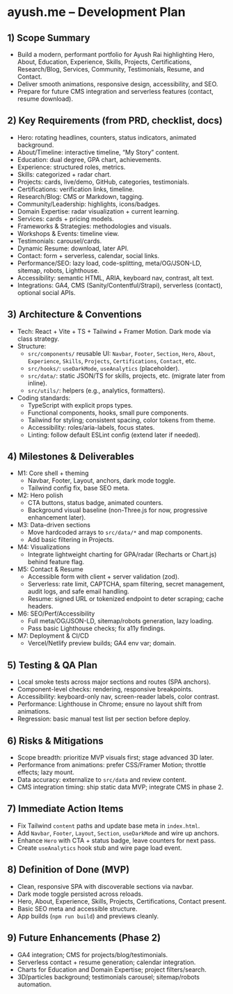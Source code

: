 # ayush.me – Development Plan

## 1) Scope Summary
- Build a modern, performant portfolio for Ayush Rai highlighting Hero, About, Education, Experience, Skills, Projects, Certifications, Research/Blog, Services, Community, Testimonials, Resume, and Contact.
- Deliver smooth animations, responsive design, accessibility, and SEO.
- Prepare for future CMS integration and serverless features (contact, resume download).

## 2) Key Requirements (from PRD, checklist, docs)
- Hero: rotating headlines, counters, status indicators, animated background.
- About/Timeline: interactive timeline, “My Story” content.
- Education: dual degree, GPA chart, achievements.
- Experience: structured roles, metrics.
- Skills: categorized + radar chart.
- Projects: cards, live/demo, GitHub, categories, testimonials.
- Certifications: verification links, timeline.
- Research/Blog: CMS or Markdown, tagging.
- Community/Leadership: highlights, icons/badges.
- Domain Expertise: radar visualization + current learning.
- Services: cards + pricing models.
- Frameworks & Strategies: methodologies and visuals.
- Workshops & Events: timeline view.
- Testimonials: carousel/cards.
- Dynamic Resume: download, later API.
- Contact: form + serverless, calendar, social links.
- Performance/SEO: lazy load, code-splitting, meta/OG/JSON-LD, sitemap, robots, Lighthouse.
- Accessibility: semantic HTML, ARIA, keyboard nav, contrast, alt text.
- Integrations: GA4, CMS (Sanity/Contentful/Strapi), serverless (contact), optional social APIs.

## 3) Architecture & Conventions
- Tech: React + Vite + TS + Tailwind + Framer Motion. Dark mode via class strategy.
- Structure:
  - `src/components/` reusable UI: `Navbar`, `Footer`, `Section`, `Hero`, `About`, `Experience`, `Skills`, `Projects`, `Certifications`, `Contact`, etc.
  - `src/hooks/`: `useDarkMode`, `useAnalytics` (placeholder).
  - `src/data/`: static JSON/TS for skills, projects, etc. (migrate later from inline).
  - `src/utils/`: helpers (e.g., analytics, formatters).
- Coding standards:
  - TypeScript with explicit props types.
  - Functional components, hooks, small pure components.
  - Tailwind for styling; consistent spacing, color tokens from theme.
  - Accessibility: roles/aria-labels, focus states.
  - Linting: follow default ESLint config (extend later if needed).

## 4) Milestones & Deliverables
- M1: Core shell + theming
  - Navbar, Footer, Layout, anchors, dark mode toggle.
  - Tailwind config fix, base SEO meta.
- M2: Hero polish
  - CTA buttons, status badge, animated counters.
  - Background visual baseline (non-Three.js for now, progressive enhancement later).
- M3: Data-driven sections
  - Move hardcoded arrays to `src/data/*` and map components.
  - Add basic filtering in Projects.
- M4: Visualizations
  - Integrate lightweight charting for GPA/radar (Recharts or Chart.js) behind feature flag.
- M5: Contact & Resume
  - Accessible form with client + server validation (zod).
  - Serverless: rate limit, CAPTCHA, spam filtering, secret management, audit logs, and safe email handling.
  - Resume: signed URL or tokenized endpoint to deter scraping; cache headers.
- M6: SEO/Perf/Accessibility
  - Full meta/OG/JSON-LD, sitemap/robots generation, lazy loading.
  - Pass basic Lighthouse checks; fix a11y findings.
- M7: Deployment & CI/CD
  - Vercel/Netlify preview builds; GA4 env var; domain.

## 5) Testing & QA Plan
- Local smoke tests across major sections and routes (SPA anchors).
- Component-level checks: rendering, responsive breakpoints.
- Accessibility: keyboard-only nav, screen-reader labels, color contrast.
- Performance: Lighthouse in Chrome; ensure no layout shift from animations.
- Regression: basic manual test list per section before deploy.

## 6) Risks & Mitigations
- Scope breadth: prioritize MVP visuals first; stage advanced 3D later.
- Performance from animations: prefer CSS/Framer Motion; throttle effects; lazy mount.
- Data accuracy: externalize to `src/data` and review content.
- CMS integration timing: ship static data MVP; integrate CMS in phase 2.

## 7) Immediate Action Items
- Fix Tailwind `content` paths and update base meta in `index.html`.
- Add `Navbar`, `Footer`, `Layout`, `Section`, `useDarkMode` and wire up anchors.
- Enhance `Hero` with CTA + status badge, leave counters for next pass.
- Create `useAnalytics` hook stub and wire page load event.

## 8) Definition of Done (MVP)
- Clean, responsive SPA with discoverable sections via navbar.
- Dark mode toggle persisted across reloads.
- Hero, About, Experience, Skills, Projects, Certifications, Contact present.
- Basic SEO meta and accessible structure.
- App builds (`npm run build`) and previews cleanly.

## 9) Future Enhancements (Phase 2)
- GA4 integration; CMS for projects/blog/testimonials.
- Serverless contact + resume generation; calendar integration.
- Charts for Education and Domain Expertise; project filters/search.
- 3D/particles background; testimonials carousel; sitemap/robots automation.
